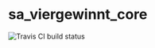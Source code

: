 # sa_viergewinnt_core
![Travis CI build status](https://magnum.travis-ci.com/FlorianLoch/sa_viergewinnt_core.svg?token=rToSvXvknwMZvW37hJxz)
